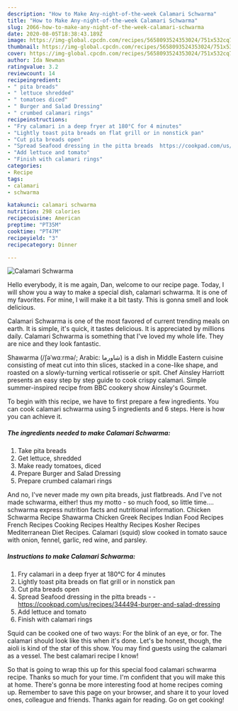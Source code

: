 ```yaml
---
description: "How to Make Any-night-of-the-week Calamari Schwarma"
title: "How to Make Any-night-of-the-week Calamari Schwarma"
slug: 2066-how-to-make-any-night-of-the-week-calamari-schwarma
date: 2020-08-05T18:38:43.189Z
image: https://img-global.cpcdn.com/recipes/5658093524353024/751x532cq70/calamari-schwarma-recipe-main-photo.jpg
thumbnail: https://img-global.cpcdn.com/recipes/5658093524353024/751x532cq70/calamari-schwarma-recipe-main-photo.jpg
cover: https://img-global.cpcdn.com/recipes/5658093524353024/751x532cq70/calamari-schwarma-recipe-main-photo.jpg
author: Ida Newman
ratingvalue: 3.2
reviewcount: 14
recipeingredient:
- " pita breads"
- " lettuce shredded"
- " tomatoes diced"
- " Burger and Salad Dressing"
- " crumbed calamari rings"
recipeinstructions:
- "Fry calamari in a deep fryer at 180°C for 4 minutes"
- "Lightly toast pita breads on flat grill or in nonstick pan"
- "Cut pita breads open"
- "Spread Seafood dressing in the pitta breads  https://cookpad.com/us/recipes/344494-burger-and-salad-dressing"
- "Add lettuce and tomato"
- "Finish with calamari rings"
categories:
- Recipe
tags:
- calamari
- schwarma

katakunci: calamari schwarma 
nutrition: 298 calories
recipecuisine: American
preptime: "PT35M"
cooktime: "PT47M"
recipeyield: "3"
recipecategory: Dinner

---
```



![Calamari Schwarma](https://img-global.cpcdn.com/recipes/5658093524353024/751x532cq70/calamari-schwarma-recipe-main-photo.jpg)

Hello everybody, it is me again, Dan, welcome to our recipe page. Today, I will show you a way to make a special dish, calamari schwarma. It is one of my favorites. For mine, I will make it a bit tasty. This is gonna smell and look delicious.

Calamari Schwarma is one of the most favored of current trending meals on earth. It is simple, it's quick, it tastes delicious. It is appreciated by millions daily. Calamari Schwarma is something that I've loved my whole life. They are nice and they look fantastic.

Shawarma (/ʃəˈwɑːrmə/; Arabic: شاورما‎) is a dish in Middle Eastern cuisine consisting of meat cut into thin slices, stacked in a cone-like shape, and roasted on a slowly-turning vertical rotisserie or spit. Chef Ainsley Harriott presents an easy step by step guide to cook crispy calamari. Simple summer-inspired recipe from BBC cookery show Ainsley&#39;s Gourmet.


To begin with this recipe, we have to first prepare a few ingredients. You can cook calamari schwarma using 5 ingredients and 6 steps. Here is how you can achieve it.

<!--inarticleads1-->

##### The ingredients needed to make Calamari Schwarma:

1. Take  pita breads
1. Get  lettuce, shredded
1. Make ready  tomatoes, diced
1. Prepare  Burger and Salad Dressing
1. Prepare  crumbed calamari rings


And no, I&#39;ve never made my own pita breads, just flatbreads. And I&#39;ve not made schwarma, either! thus my motto - so much food, so little time…. schwarma express nutrition facts and nutritional information. Chicken Schwarma Recipe Shawarma Chicken Greek Recipes Indian Food Recipes French Recipes Cooking Recipes Healthy Recipes Kosher Recipes Mediterranean Diet Recipes. Calamari (squid) slow cooked in tomato sauce with onion, fennel, garlic, red wine, and parsley. 

<!--inarticleads2-->

##### Instructions to make Calamari Schwarma:

1. Fry calamari in a deep fryer at 180°C for 4 minutes
1. Lightly toast pita breads on flat grill or in nonstick pan
1. Cut pita breads open
1. Spread Seafood dressing in the pitta breads -  - https://cookpad.com/us/recipes/344494-burger-and-salad-dressing
1. Add lettuce and tomato
1. Finish with calamari rings


Squid can be cooked one of two ways: For the blink of an eye, or for. The calamari should look like this when it&#39;s done. Let&#39;s be honest, though, the aioli is kind of the star of this show. You may find guests using the calamari as a vessel. The best calamari recipe I know! 

So that is going to wrap this up for this special food calamari schwarma recipe. Thanks so much for your time. I'm confident that you will make this at home. There's gonna be more interesting food at home recipes coming up. Remember to save this page on your browser, and share it to your loved ones, colleague and friends. Thanks again for reading. Go on get cooking!
